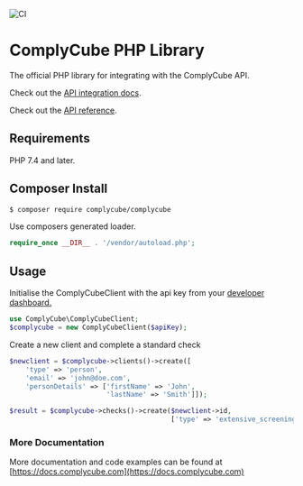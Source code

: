 ![CI](https://github.com/ComplyCube/complycube-php/workflows/CI/badge.svg)

# ComplyCube PHP Library

The official PHP library for integrating with the ComplyCube API.

Check out the [API integration docs](https://docs.complycube.com/api-reference/integration).

Check out the [API reference](https://docs.complycube.com/api-reference/).

## Requirements

PHP 7.4 and later.

## Composer Install

``` bash
$ composer require complycube/complycube
```

Use composers generated loader.
``` php
require_once __DIR__ . '/vendor/autoload.php'; 
```

## Usage

Initialise the ComplyCubeClient with the api key from your [developer dashboard.](https://portal.doccheck.com/developers)


``` php
use ComplyCube\ComplyCubeClient;
$complycube = new ComplyCubeClient($apiKey);
```

Create a new client and complete a standard check

``` php
$newclient = $complycube->clients()->create([
    'type' => 'person',
    'email' => 'john@doe.com',
    'personDetails' => ['firstName' => 'John',
                        'lastName' => 'Smith']]);

$result = $complycube->checks()->create($newclient->id,
                                        ['type' => 'extensive_screening_check']);
```

### More Documentation

More documentation and code examples can be found at [https://docs.complycube.com](https://docs.complycube.com)
